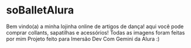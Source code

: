 # soBalletAlura
Bem vindo(a) a minha lojinha online de artigos de dança! aqui você pode comprar collants, sapatilhas e acessórios!
Todas as imagens foram feitas por mim
Projeto feito para Imersão Dev Com Gemini da Alura :)
